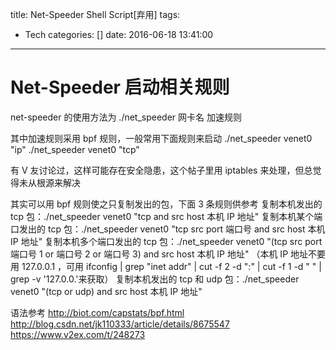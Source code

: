 title: Net-Speeder Shell Script[弃用]
tags:
  - Tech
categories: []
date: 2016-06-18 13:41:00
---
# Net-Speeder 启动相关规则

net-speeder 的使用方法为 
./net_speeder 网卡名 加速规则 

其中加速规则采用 bpf 规则，一般常用下面规则来启动 
./net_speeder venet0 "ip" 
./net_speeder venet0 "tcp" 

有 V 友讨论过，这样可能存在安全隐患，这个帖子里用 iptables 来处理，但总觉得未从根源来解决 


其实可以用 bpf 规则使之只复制发出的包，下面 3 条规则供参考 
复制本机发出的 tcp 包：./net_speeder venet0 "tcp and src host 本机 IP 地址" 
复制本机某个端口发出的 tcp 包：./net_speeder venet0 "tcp src port 端口号 and src host 本机 IP 地址" 
复制本机多个端口发出的 tcp 包：./net_speeder venet0 "(tcp src port 端口号 1 or 端口号 2 or 端口号 3) and src host 本机 IP 地址" 
（本机 IP 地址不要用 127.0.0.1 ，可用 ifconfig | grep "inet addr" | cut -f 2 -d ":" | cut -f 1 -d " " | grep -v '127\.0\.0\.'来获取）
复制本机发出的 tcp 和 udp 包：./net_speeder venet0 "(tcp or udp) and src host 本机 IP 地址"

语法参考 
http://biot.com/capstats/bpf.html 
http://blog.csdn.net/jk110333/article/details/8675547
https://www.v2ex.com/t/248273 